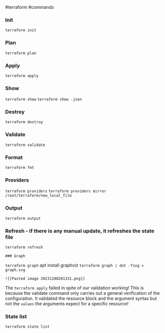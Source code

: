 #terraform #commands 

### Init
`terraform init`

### Plan
`terraform plan`

### Apply
`terraform apply`  


### Show
`terraform show`
`terraform show -json`

### Destroy
`terraform destroy`


### Validate
`terraform validate`

### Format
`terraform fmt`

### Providers
`terraform providers`
`terraform providers mirror /root/terraform/new_local_file`


### Output 
`terraform output`

### Refresh - if there is any manual update, it refreshes the state file
`terraform refresh`

	### Graph
`terraform graph`
apt install graphviz
`terraform graph | dot -Tsvg > graph.svg`

	![[Pasted image 20231208201331.png]]
	




The `terraform apply` failed in spite of our validation working! This is because the validate command only carries out a general verification of the configuration. It validated the resource block and the argument syntax but not the `values` the arguments expect for a specific resource!



### State list
`terraform state list`
